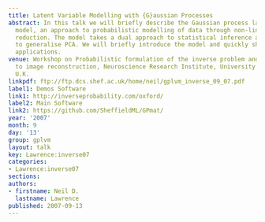 ```yaml
---
title: Latent Variable Modelling with {G}aussian Processes
abstract: In this talk we will briefly describe the Gaussian process latent variable
  model, an approach to probabilistic modelling of data through non-linear dimensional
  reduction. The model takes a dual approach to statistical inference and can be shown
  to generalise PCA. We will briefly introduce the model and quickly show some example
  applications.
venue: Workshop on Probabilistic formulation of the inverse problem and application
  to image reconstruction, Neuroscience Research Institute, University of Manchester,
  U.K.
linkpdf: ftp://ftp.dcs.shef.ac.uk/home/neil/gplvm_inverse_09_07.pdf
label1: Demos Software
link1: http://inverseprobability.com/oxford/
label2: Main Software
link2: https://github.com/SheffieldML/GPmat/
year: '2007'
month: 9
day: '13'
group: gplvm
layout: talk
key: Lawrence:inverse07
categories:
- Lawrence:inverse07
sections: 
authors:
- firstname: Neil D.
  lastname: Lawrence
published: 2007-09-13
---
```

